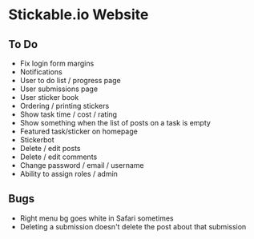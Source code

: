 # Stickable.io Website

## To Do
* Fix login form margins
* Notifications
* User to do list / progress page
* User submissions page
* User sticker book
* Ordering / printing stickers
* Show task time / cost / rating
* Show something when the list of posts on a task is empty
* Featured task/sticker on homepage
* Stickerbot
* Delete / edit posts
* Delete / edit comments
* Change password / email / username
* Ability to assign roles / admin

## Bugs
* Right menu bg goes white in Safari sometimes
* Deleting a submission doesn't delete the post about that submission
